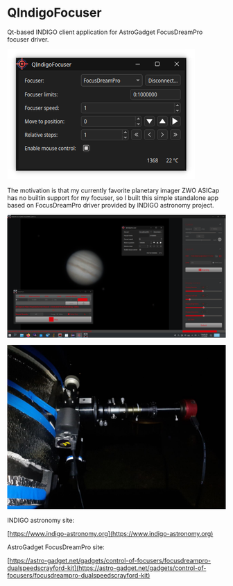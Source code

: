# QIndigoFocuser
Qt-based INDIGO client application for AstroGadget FocusDreamPro focuser driver.

![Screenshot1.png](./Screenshot1.png)


The motivation is that my currently favorite planetary imager ZWO ASICap has no builtin support for my focuser,
 so I built this simple standalone app based on FocusDreamPro driver provided by INDIGO astronomy project.


![Screenshot2.png](./Screenshot2.png)


![Screenshot3.png](./Screenshot3.png)


INDIGO astronomy site:

[https://www.indigo-astronomy.org](https://www.indigo-astronomy.org)

AstroGadget FocusDreamPro site:

[https://astro-gadget.net/gadgets/control-of-focusers/focusdreampro-dualspeedscrayford-kit](https://astro-gadget.net/gadgets/control-of-focusers/focusdreampro-dualspeedscrayford-kit)
	
